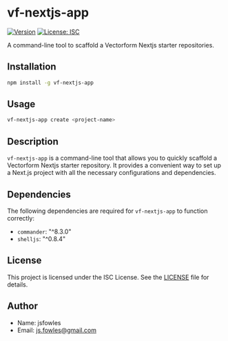 # vf-nextjs-app

[![Version](https://img.shields.io/npm/v/vf-nextjs-app.svg)](https://www.npmjs.com/package/vf-nextjs-app)
[![License: ISC](https://img.shields.io/badge/License-ISC-blue.svg)](https://opensource.org/licenses/ISC)

A command-line tool to scaffold a Vectorform Nextjs starter repositories.

## Installation

```bash
npm install -g vf-nextjs-app
```

## Usage

```bash
vf-nextjs-app create <project-name>
```

## Description

`vf-nextjs-app` is a command-line tool that allows you to quickly scaffold a Vectorform Nextjs starter repository. It provides a convenient way to set up a Next.js project with all the necessary configurations and dependencies.

## Dependencies

The following dependencies are required for `vf-nextjs-app` to function correctly:

- `commander`: "^8.3.0"
- `shelljs`: "^0.8.4"

## License

This project is licensed under the ISC License. See the [LICENSE](LICENSE) file for details.

## Author

- Name: jsfowles
- Email: js.fowles@gmail.com